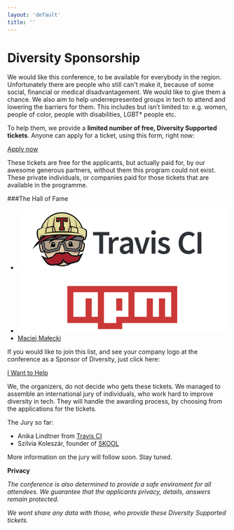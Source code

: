 ```yaml
---
layout: 'default'
title: ''
---
```



# Diversity Sponsorship


We would like this conference, to be available for everybody in the region.
Unfortunately there are people who still can't make it, because of some social, financial or medical disadvantagement.
We would like to give them a chance.
We also aim to help underrepresented groups in tech to attend and lowering the barriers for them.
This includes but isn’t limited to: e.g. women, people of color, people with disabilities, LGBT* people etc.

To help them, we provide a **limited number of free, Diversity Supported tickets**.
Anyone can apply for a ticket, using this form, right now:

<div class="buy-tickets">
    <div class="ticket diversity-apply">
        <a href="https://docs.google.com/forms/d/1nWzOFlQZgKmj2LmrnQ0X-LWeIrphFv9z4FyOqivAQ5k/viewform" class="buy-button" target="_blank">Apply now</a>
    </div>
</div>

These tickets are free for the applicants, but actually paid for, by our awesome generous partners,
without them this program could not exist. These private individuals, or companies paid for those tickets
that are available in the programme.

###The Hall of Fame

<ul class="sponsor-list">
    <li>
        <a href="https://travis-ci.org">
            <img src="/images/travis-ci.png" class="tier2" />
        </a>
    </li>
    <li>
        <a href="https://www.npmjs.com/">
            <img src="/images/npm.png" class="tier2" />
        </a>
    </li>
    <li>
        <a href="https://twitter.com/maciejmalecki">Maciej Małecki</a>
    </li>
</ul>



If you would like to join this list, and see your company logo at the conference as a Sponsor of Diversity, just click here:

<div class="buy-tickets">
    <div class="ticket regular">
        <a href="https://ti.to/jsconf-bp/jsconfbp2015/with/2swarhzckgc" class="buy-button" target="_blank">I Want to Help</a>
    </div>
</div>

We, the organizers, do not decide who gets these tickets. We managed to assemble an international jury of individuals,
who work hard to improve diversity in tech. They will handle the awarding process, by choosing from the applications for the tickets.

The Jury so far:
- Anika Lindtner from [Travis CI](http://foundation.travis-ci.org/)
- Szilvia Koleszár, founder of [SKOOL](http://skool.org.hu/en/)

More information on the jury will follow soon. Stay tuned.


**Privacy**

*The conference is also determined to provide a safe enviroment for all attendees. We guarantee that the applicants privacy, details, answers remain protected.*

*We wont share any data with those, who provide these Diversity Supported tickets.*